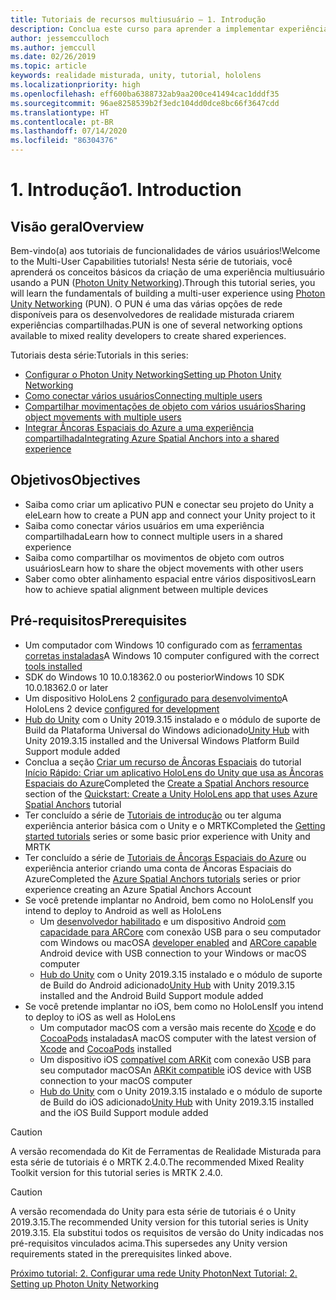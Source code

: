 ```yaml
---
title: Tutoriais de recursos multiusuário – 1. Introdução
description: Conclua este curso para aprender a implementar experiências compartilhadas de vários usuários em um aplicativo do HoloLens 2.
author: jessemcculloch
ms.author: jemccull
ms.date: 02/26/2019
ms.topic: article
keywords: realidade misturada, unity, tutorial, hololens
ms.localizationpriority: high
ms.openlocfilehash: eff600ba6388732ab9aa200ce41494cac1dddf35
ms.sourcegitcommit: 96ae8258539b2f3edc104dd0dce8bc66f3647cdd
ms.translationtype: HT
ms.contentlocale: pt-BR
ms.lasthandoff: 07/14/2020
ms.locfileid: "86304376"
---
```

# <a name="1-introduction"></a><span data-ttu-id="1c7f3-105">1. Introdução</span><span class="sxs-lookup"><span data-stu-id="1c7f3-105">1. Introduction</span></span>

## <a name="overview"></a><span data-ttu-id="1c7f3-106">Visão geral</span><span class="sxs-lookup"><span data-stu-id="1c7f3-106">Overview</span></span>

<span data-ttu-id="1c7f3-107">Bem-vindo(a) aos tutoriais de funcionalidades de vários usuários!</span><span class="sxs-lookup"><span data-stu-id="1c7f3-107">Welcome to the Multi-User Capabilities tutorials!</span></span> <span data-ttu-id="1c7f3-108">Nesta série de tutoriais, você aprenderá os conceitos básicos da criação de uma experiência multiusuário usando a PUN (<a href="https://www.photonengine.com/PUN" target="_blank">Photon Unity Networking</a>).</span><span class="sxs-lookup"><span data-stu-id="1c7f3-108">Through this tutorial series, you will learn the fundamentals of building a multi-user experience using <a href="https://www.photonengine.com/PUN" target="_blank">Photon Unity Networking</a> (PUN).</span></span> <span data-ttu-id="1c7f3-109">O PUN é uma das várias opções de rede disponíveis para os desenvolvedores de realidade misturada criarem experiências compartilhadas.</span><span class="sxs-lookup"><span data-stu-id="1c7f3-109">PUN is one of several networking options available to mixed reality developers to create shared experiences.</span></span>

<span data-ttu-id="1c7f3-110">Tutoriais desta série:</span><span class="sxs-lookup"><span data-stu-id="1c7f3-110">Tutorials in this series:</span></span>

* [<span data-ttu-id="1c7f3-111">Configurar o Photon Unity Networking</span><span class="sxs-lookup"><span data-stu-id="1c7f3-111">Setting up Photon Unity Networking</span></span>](mr-learning-sharing-02.md)
* [<span data-ttu-id="1c7f3-112">Como conectar vários usuários</span><span class="sxs-lookup"><span data-stu-id="1c7f3-112">Connecting multiple users</span></span>](mr-learning-sharing-03.md)
* [<span data-ttu-id="1c7f3-113">Compartilhar movimentações de objeto com vários usuários</span><span class="sxs-lookup"><span data-stu-id="1c7f3-113">Sharing object movements with multiple users</span></span>](mr-learning-sharing-04.md)
* [<span data-ttu-id="1c7f3-114">Integrar Âncoras Espaciais do Azure a uma experiência compartilhada</span><span class="sxs-lookup"><span data-stu-id="1c7f3-114">Integrating Azure Spatial Anchors into a shared experience</span></span>](mr-learning-sharing-05.md)

## <a name="objectives"></a><span data-ttu-id="1c7f3-115">Objetivos</span><span class="sxs-lookup"><span data-stu-id="1c7f3-115">Objectives</span></span>

* <span data-ttu-id="1c7f3-116">Saiba como criar um aplicativo PUN e conectar seu projeto do Unity a ele</span><span class="sxs-lookup"><span data-stu-id="1c7f3-116">Learn how to create a PUN app and connect your Unity project to it</span></span>
* <span data-ttu-id="1c7f3-117">Saiba como conectar vários usuários em uma experiência compartilhada</span><span class="sxs-lookup"><span data-stu-id="1c7f3-117">Learn how to connect multiple users in a shared experience</span></span>
* <span data-ttu-id="1c7f3-118">Saiba como compartilhar os movimentos de objeto com outros usuários</span><span class="sxs-lookup"><span data-stu-id="1c7f3-118">Learn how to share the object movements with other users</span></span>
* <span data-ttu-id="1c7f3-119">Saber como obter alinhamento espacial entre vários dispositivos</span><span class="sxs-lookup"><span data-stu-id="1c7f3-119">Learn how to achieve spatial alignment between multiple devices</span></span>

## <a name="prerequisites"></a><span data-ttu-id="1c7f3-120">Pré-requisitos</span><span class="sxs-lookup"><span data-stu-id="1c7f3-120">Prerequisites</span></span>

* <span data-ttu-id="1c7f3-121">Um computador com Windows 10 configurado com as [ferramentas corretas instaladas](install-the-tools.md)</span><span class="sxs-lookup"><span data-stu-id="1c7f3-121">A Windows 10 computer configured with the correct [tools installed](install-the-tools.md)</span></span>
* <span data-ttu-id="1c7f3-122">SDK do Windows 10 10.0.18362.0 ou posterior</span><span class="sxs-lookup"><span data-stu-id="1c7f3-122">Windows 10 SDK 10.0.18362.0 or later</span></span>
* <span data-ttu-id="1c7f3-123">Um dispositivo HoloLens 2 [configurado para desenvolvimento](using-visual-studio.md#enabling-developer-mode)</span><span class="sxs-lookup"><span data-stu-id="1c7f3-123">A HoloLens 2 device [configured for development](using-visual-studio.md#enabling-developer-mode)</span></span>
* <span data-ttu-id="1c7f3-124"><a href="https://docs.unity3d.com/Manual/GettingStartedInstallingHub.html" target="_blank">Hub do Unity</a> com o Unity 2019.3.15 instalado e o módulo de suporte de Build da Plataforma Universal do Windows adicionado</span><span class="sxs-lookup"><span data-stu-id="1c7f3-124"><a href="https://docs.unity3d.com/Manual/GettingStartedInstallingHub.html" target="_blank">Unity Hub</a> with Unity 2019.3.15 installed and the Universal Windows Platform Build Support module added</span></span>
* <span data-ttu-id="1c7f3-125">Conclua a seção [Criar um recurso de Âncoras Espaciais](https://docs.microsoft.com/azure/spatial-anchors/quickstarts/get-started-unity-hololens#create-a-spatial-anchors-resource) do tutorial [Início Rápido: Criar um aplicativo HoloLens do Unity que usa as Âncoras Espaciais do Azure](https://docs.microsoft.com/azure/spatial-anchors/quickstarts/get-started-unity-hololens)</span><span class="sxs-lookup"><span data-stu-id="1c7f3-125">Completed the [Create a Spatial Anchors resource](https://docs.microsoft.com/azure/spatial-anchors/quickstarts/get-started-unity-hololens#create-a-spatial-anchors-resource) section of the [Quickstart: Create a Unity HoloLens app that uses Azure Spatial Anchors](https://docs.microsoft.com/azure/spatial-anchors/quickstarts/get-started-unity-hololens) tutorial</span></span>
* <span data-ttu-id="1c7f3-126">Ter concluído a série de [Tutoriais de introdução](mr-learning-base-01.md) ou ter alguma experiência anterior básica com o Unity e o MRTK</span><span class="sxs-lookup"><span data-stu-id="1c7f3-126">Completed the [Getting started tutorials](mr-learning-base-01.md) series or some basic prior experience with Unity and MRTK</span></span>
* <span data-ttu-id="1c7f3-127">Ter concluído a série de [Tutoriais de Âncoras Espaciais do Azure](mr-learning-asa-01.md) ou experiência anterior criando uma conta de Âncoras Espaciais do Azure</span><span class="sxs-lookup"><span data-stu-id="1c7f3-127">Completed the [Azure Spatial Anchors tutorials](mr-learning-asa-01.md) series or prior experience creating an Azure Spatial Anchors Account</span></span>
* <span data-ttu-id="1c7f3-128">Se você pretende implantar no Android, bem como no HoloLens</span><span class="sxs-lookup"><span data-stu-id="1c7f3-128">If you intend to deploy to Android as well as HoloLens</span></span>
  * <span data-ttu-id="1c7f3-129">Um <a href="https://developer.android.com/studio/debug/dev-options" target="_blank">desenvolvedor habilitado</a> e um dispositivo Android <a href="https://developers.google.com/ar/discover/supported-devices" target="_blank">com capacidade para ARCore</a> com conexão USB para o seu computador com Windows ou macOS</span><span class="sxs-lookup"><span data-stu-id="1c7f3-129">A <a href="https://developer.android.com/studio/debug/dev-options" target="_blank">developer enabled</a> and <a href="https://developers.google.com/ar/discover/supported-devices" target="_blank">ARCore capable</a> Android device with USB connection to your Windows or macOS computer</span></span>
  * <span data-ttu-id="1c7f3-130"><a href="https://docs.unity3d.com/Manual/GettingStartedInstallingHub.html" target="_blank">Hub do Unity</a> com o Unity 2019.3.15 instalado e o módulo de suporte de Build do Android adicionado</span><span class="sxs-lookup"><span data-stu-id="1c7f3-130"><a href="https://docs.unity3d.com/Manual/GettingStartedInstallingHub.html" target="_blank">Unity Hub</a> with Unity 2019.3.15 installed and the Android Build Support module added</span></span>
* <span data-ttu-id="1c7f3-131">Se você pretende implantar no iOS, bem como no HoloLens</span><span class="sxs-lookup"><span data-stu-id="1c7f3-131">If you intend to deploy to iOS as well as HoloLens</span></span>
  * <span data-ttu-id="1c7f3-132">Um computador macOS com a versão mais recente do <a href="https://geo.itunes.apple.com/us/app/xcode/id497799835?mt=12" target="_blank">Xcode</a> e do <a href="https://cocoapods.org" target="_blank">CocoaPods</a> instaladas</span><span class="sxs-lookup"><span data-stu-id="1c7f3-132">A macOS computer with the latest version of <a href="https://geo.itunes.apple.com/us/app/xcode/id497799835?mt=12" target="_blank">Xcode</a> and <a href="https://cocoapods.org" target="_blank">CocoaPods</a> installed</span></span>
  * <span data-ttu-id="1c7f3-133">Um dispositivo iOS <a href="https://developer.apple.com/documentation/arkit/verifying_device_support_and_user_permission" target="_blank">compatível com ARKit</a> com conexão USB para seu computador macOS</span><span class="sxs-lookup"><span data-stu-id="1c7f3-133">An <a href="https://developer.apple.com/documentation/arkit/verifying_device_support_and_user_permission" target="_blank">ARKit compatible</a> iOS device with USB connection to your macOS computer</span></span>
  * <span data-ttu-id="1c7f3-134"><a href="https://docs.unity3d.com/Manual/GettingStartedInstallingHub.html" target="_blank">Hub do Unity</a> com o Unity 2019.3.15 instalado e o módulo de suporte de Build do iOS adicionado</span><span class="sxs-lookup"><span data-stu-id="1c7f3-134"><a href="https://docs.unity3d.com/Manual/GettingStartedInstallingHub.html" target="_blank">Unity Hub</a> with Unity 2019.3.15 installed and the iOS Build Support module added</span></span>

> [!CAUTION]
> <span data-ttu-id="1c7f3-135">A versão recomendada do Kit de Ferramentas de Realidade Misturada para esta série de tutoriais é o MRTK 2.4.0.</span><span class="sxs-lookup"><span data-stu-id="1c7f3-135">The recommended Mixed Reality Toolkit version for this tutorial series is MRTK 2.4.0.</span></span>

> [!CAUTION]
> <span data-ttu-id="1c7f3-136">A versão recomendada do Unity para esta série de tutoriais é o Unity 2019.3.15.</span><span class="sxs-lookup"><span data-stu-id="1c7f3-136">The recommended Unity version for this tutorial series is Unity 2019.3.15.</span></span> <span data-ttu-id="1c7f3-137">Ela substitui todos os requisitos de versão do Unity indicadas nos pré-requisitos vinculados acima.</span><span class="sxs-lookup"><span data-stu-id="1c7f3-137">This supersedes any Unity version requirements stated in the prerequisites linked above.</span></span>

[<span data-ttu-id="1c7f3-138">Próximo tutorial: 2. Configurar uma rede Unity Photon</span><span class="sxs-lookup"><span data-stu-id="1c7f3-138">Next Tutorial: 2. Setting up Photon Unity Networking</span></span>](mr-learning-sharing-02.md)
